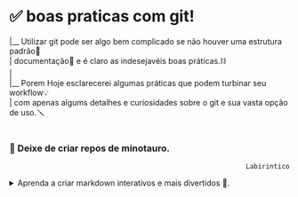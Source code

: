 ﻿# ✅ boas praticas com git!<br>
 
|__ Utilizar git pode ser algo bem complicado se não houver uma estrutura padrão🔢<br>| documentação📎 e é claro as indesejavéis boas práticas.⛓ <br>
|<br>
|__ Porem Hoje esclarecerei algumas práticas que podem turbinar seu workflow💡 <br>| com apenas algums detalhes e curiosidades sobre o git e sua vasta opção de uso.🪛<br>
<br>
### 🧱 Deixe de criar repos de minotauro. 
<div align="right">

```Labirintico```

</div>

<div align="left">
<details>
<summary>Aprenda a criar markdown interativos e mais divertidos 📲. </summary>

Algumas coisas não relevantes podem estar escondidas para auxiliar na hora de ler<br>
Nem sempre precisamos ficar olhando milhares de caracters para encontrar algo relevante.

```Tags como <details> - <summary> && <div align=> # podem criar um MD mais organizado e de facil leitura.```

</details>
</div>

<br> 
